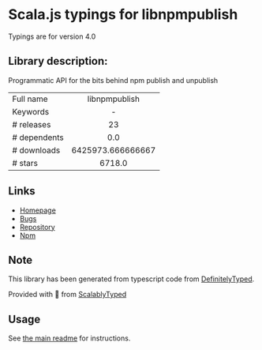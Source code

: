 
# Scala.js typings for libnpmpublish

Typings are for version 4.0

## Library description:
Programmatic API for the bits behind npm publish and unpublish

|                    |                 |
| ------------------ | :-------------: |
| Full name          | libnpmpublish |
| Keywords           | - |
| # releases         | 23 |
| # dependents       | 0.0 |
| # downloads        | 6425973.666666667 |
| # stars            | 6718.0 |

## Links
- [Homepage](https://npmjs.com/package/libnpmpublish)
- [Bugs](https://github.com/npm/cli/issues)
- [Repository](https://github.com/npm/cli)
- [Npm](https://www.npmjs.com/package/libnpmpublish)
    


## Note
This library has been generated from typescript code from [DefinitelyTyped](https://definitelytyped.org).

Provided with :purple_heart: from [ScalablyTyped](https://github.com/oyvindberg/ScalablyTyped)

## Usage
See [the main readme](../../readme.md) for instructions.


